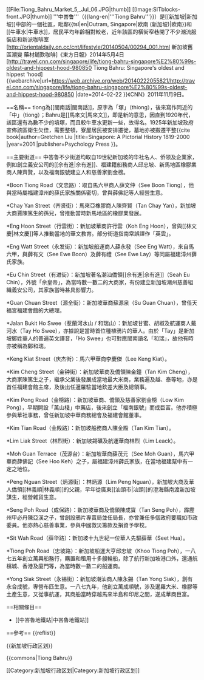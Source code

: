 [[File:Tiong_Bahru_Market_5,_Jul_06.JPG|thumb]]
[[Image:SITblocks-front.JPG|thumb]]
'''中峇鲁'''（{{lang-en|'''Tiong Bahru'''}}）是[[新加坡|新加坡]]中部的一個社區，毗鄰{{tsl|en|Outram, Singapore|欧南 (新加坡)|欧南}}和[[牛車水|牛車水]]，居民平均年齡相對較老，近年該區的橫街窄巷開了不少潮流服裝店和新派咖啡室<ref>[http://orientaldaily.on.cc/cnt/lifestyle/20140504/00294_001.html 新加坡舊區潮變 藥材舖歎咖啡]《東方日報》2014年5月4日</ref><ref>[http://travel.cnn.com/singapore/life/tiong-bahru-singapore%E2%80%99s-oldest-and-hippest-hood-980850 Tiong Bahru: Singapore's oldest and hippest 'hood] {{webarchive|url=https://web.archive.org/web/20140222055821/http://travel.cnn.com/singapore/life/tiong-bahru-singapore%E2%80%99s-oldest-and-hippest-hood-980850 |date=2014-02-22 }}《CNN》2011年11月9日</ref>。

==名稱==
tiong為[[閩南話|閩南話]]，原字為「塚」（thiong），後來寫作同近的「中」（tiong）；Bahru是[[馬來文|馬來文]]，即是新的意思，因直到1920年代，該區還有為數不少的墳塚，而且較牛車水更新一些，故得名。1925年新加坡政府宣佈該區衛生欠佳，需要整頓，寮屋居民被安排遷徙，墓地亦被搬遷平整<ref>{{cite book|author=Gretchen Liu |title=Singapore: A Pictorial History 1819-2000 |year=2001 |publisher=Psychology Press }}</ref>。

==主要街道==
中峇鲁不少街道均取自19世紀新加坡的华社名人、侨领及企業家，例如創立義安公司的[[佘有進|佘有進]]、福建籍船務商人邱忠坡、新馬地區橡膠業商人陳齊賢，以及福南銀號建立人和慈善家劉金榜。

*Boon Tiong Road（文忠路）：取自馬六甲商人薛文仲（See Boon Tiong），他與當時屬福建漳州的薛氏家族關係密切，曾與薛佛記等人經營生意。

*Chay Yan Street（齐贤街）：馬來亞橡膠商人陳齊賢（Tan Chay Yan），新加坡大商賈陳篤生的孫兒，曾推動當時新馬地區的橡膠業發展。

*Eng Hoon Street（行雲街）：新加坡華商許行雲（Koh Eng Hoon），曾與[[林文慶|林文慶]]等人推動當地的華文教育。部分街道指南常誤譯作「英雲」。

*Eng Watt Street（永发街）：新加坡船運商人薛永發（See Eng Watt），來自馬六甲，與薛有文（See Ewe Boon）及薛有禮（See Ewe Lay）等同屬福建漳州薛氏家族。

*Eu Chin Street（有进街）：新加坡著名潮汕僑領[[佘有進|佘有進]]（Seah Eu Chin），外號「佘皇帝」，為當時數一數二的大商家，有份建立新加坡潮州慈善組織義安公司，其家族當時甚具影響力。

*Guan Chuan Street（源全街）：新加坡華商蘇源泉（Su Guan Chuan），曾任天福宮福建會館的大總理。

*Jalan Bukit Ho Swee（惹蘭河水山 / 和瑞山）：新加坡甘蜜、胡椒及航運商人戴河水（Tay Ho Swee），亦據說是當時首位種植鴉片的華人。由於「Tay」是新加坡鄭姓華人的普遍英文譯音，「Ho Swee」也可對應閩南語名「和瑞」，故他有時亦被稱為鄭和瑞。

*Keng Kiat Street（庆杰街）：馬六甲華商李慶傑（Lee Keng Kiat）。

*Kim Cheng Street（金钟街）：新加坡華商及僑領陳金鐘（Tan Kim Cheng），大商家陳篤生之子，繼承父業後發展成當地最大米商，業務遍及越、泰等地，亦是首任福建會館主席，及後出任暹羅駐當地欽差大臣及總領事。

*Kim Pong Road（金榜路）：新加坡華商、僑領及慈善家劉金榜（Low Kim Pong），早期開設「萬山棧」中藥店，後來創立「福南銀號」而成巨富。他亦積極參與華社事務，曾任新加坡中華商務總會及福建會館董事。

*Kim Tian Road（金殿路）：新加坡船務商人陳金殿（Tan Kim Tian）。

*Lim Liak Street（林烈街）：新加坡錫礦及航運華商林烈（Lim Leack）。

*Moh Guan Terrace（茂源台）：新加坡華商薛茂元（See Moh Guan），馬六甲華商薛佛記（See Hoo Keh）之子，屬福建漳州薛氏家族，在當地福建幫中有一定之地位。

*Peng Nguan Street（炳源街）：林炳源（Lim Peng Nguan），新加坡大商及華人僑領[[林義順|林義順]]的父親，早年從廣東[[汕頭市|汕頭]]的澄海縣南渡新加坡謀生，經營雜貨生意。

*Seng Poh Road（成保路）：新加坡華商及僑領陳成寶（Tan Seng Poh），霹靂州甲必丹陳亞漢之子，曾創設鴉片專賣局並任局長，亦曾兼任多個政府要職如市政委員。他亦熱心慈善事業，參與中國救災籌款及捐資予學校。

*Sit Wah Road（薛华路）：新加坡十九世紀一位華人先驅薛華（Seet Hua）。

*Tiong Poh Road（忠坡路）：新加坡船運大亨邱忠坡（Khoo Tiong Poh），一八七五年創立萬興船務行，購置和租用十多艘輪船，除了航行新加坡港口外，還通航檳城、香港及廈門等，為當時數一數二的船運商。

*Yong Siak Street（永锡街）：新加坡潮汕商人陳永錫（Tan Yong Siak），創有永合成號，專營布匹生意。一八七九年，他創立萬成順號，涉及暹羅大米、橡膠等土產生意，又從事航運，其商船當時穿越馬來半島和印尼之間，遂成華商巨富。

==相關條目==
* [[中峇魯地鐵站|中峇魯地鐵站]]

==參考==
{{reflist}}

{{新加坡行政区划}}

{{commons|Tiong Bahru}}

[[Category:新加坡行政区划|Category:新加坡行政区划]]